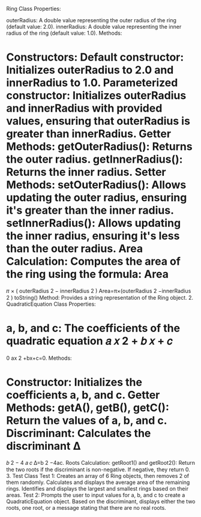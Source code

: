  Ring Class
Properties:

outerRadius: A double value representing the outer radius of the ring (default value: 2.0).
innerRadius: A double value representing the inner radius of the ring (default value: 1.0).
Methods:

Constructors:
Default constructor: Initializes outerRadius to 2.0 and innerRadius to 1.0.
Parameterized constructor: Initializes outerRadius and innerRadius with provided values, ensuring that outerRadius is greater than innerRadius.
Getter Methods:
getOuterRadius(): Returns the outer radius.
getInnerRadius(): Returns the inner radius.
Setter Methods:
setOuterRadius(): Allows updating the outer radius, ensuring it's greater than the inner radius.
setInnerRadius(): Allows updating the inner radius, ensuring it's less than the outer radius.
Area Calculation: Computes the area of the ring using the formula:
Area
=
𝜋
×
(
outerRadius
2
−
innerRadius
2
)
Area=π×(outerRadius 
2
 −innerRadius 
2
 )
toString() Method: Provides a string representation of the Ring object.
2. QuadraticEquation Class
Properties:

a, b, and c: The coefficients of the quadratic equation 
𝑎
𝑥
2
+
𝑏
𝑥
+
𝑐
=
0
ax 
2
 +bx+c=0.
Methods:

Constructor: Initializes the coefficients a, b, and c.
Getter Methods:
getA(), getB(), getC(): Return the values of a, b, and c.
Discriminant: Calculates the discriminant 
Δ
=
𝑏
2
−
4
𝑎
𝑐
Δ=b 
2
 −4ac.
Roots Calculation:
getRoot1() and getRoot2(): Return the two roots if the discriminant is non-negative. If negative, they return 0.
3. Test Class
Test 1:
Creates an array of 6 Ring objects, then removes 2 of them randomly.
Calculates and displays the average area of the remaining rings.
Identifies and displays the largest and smallest rings based on their areas.
Test 2:
Prompts the user to input values for a, b, and c to create a QuadraticEquation object.
Based on the discriminant, displays either the two roots, one root, or a message stating that there are no real roots.
